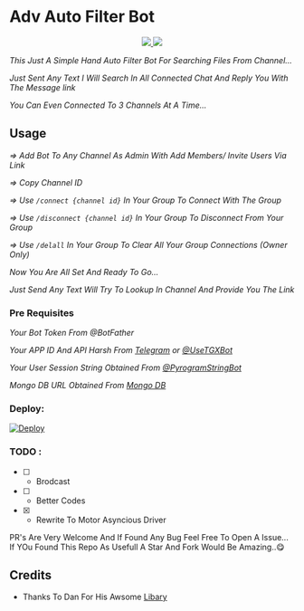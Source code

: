 # Adv Auto Filter Bot

<p align="center">
  <a href="https://github.com/AlbertEinsteinTG/Adv-Auto-Filter-Bot/stargazers">
    <img src="https://img.shields.io/github/stars/AlbertEinsteinTG/Adv-Auto-Filter-Bot?style=social">

  </a>
  
  <a href="https://github.com/AlbertEinsteinTG/Adv-Auto-Filter-Bot/fork">
    <img src="https://img.shields.io/github/forks/AlbertEinsteinTG/Adv-Auto-Filter-Bot?label=Fork&style=social">

  </a>  
</p>

_This Just A Simple Hand Auto Filter Bot For Searching Files From Channel..._

_Just Sent Any Text I Will Search In All Connected Chat And Reply You With The Message link_

_You Can Even Connected To 3 Channels At A Time..._

## Usage

_=> Add Bot To Any Channel As Admin With Add Members/ Invite Users Via Link_

_=> Copy Channel ID_

_=> Use `/connect {channel id}` In Your Group To Connect With The Group_

_=> Use `/disconnect {channel id}` In Your Group To Disconnect From Your Group_

_=> Use `/delall` In Your Group To Clear All Your Group  Connections (Owner Only)_

_Now You Are All Set And Ready To Go..._

_Just Send Any Text Will Try To Lookup In Channel And Provide You The Link_

### Pre Requisites 

_Your Bot Token From @BotFather_

_Your APP ID And API Harsh From [Telegram](http://www.my.telegram.org) or [@UseTGXBot](http://www.telegram.dog/UseTGXBot)_

_Your User Session String Obtained From [@PyrogramStringBot](http://www.telegram.dog/PyrogramStringBot)_

_Mongo DB URL Obtained From [Mongo DB](http://www.mongodb.com)_

### Deploy:
[![Deploy](https://www.herokucdn.com/deploy/button.svg)](https://heroku.com/deploy?template=https://github.com/shiva20991/Adv-Auto-Filter-Bot)

### TODO :

- [ ] - Brodcast
- [ ] - Better Codes
- [x] - Rewrite To Motor Asyncious Driver

PR's Are Very Welcome And If Found Any Bug Feel Free To Open A Issue...
If YOu Found This Repo As Usefull A Star And Fork Would Be Amazing..😋

## Credits

 - Thanks To Dan For His Awsome [Libary](https://github.com/pyrogram/pyrogram)
